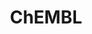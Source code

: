 ---
bigquery: https://console.cloud.google.com/bigquery?p=patents-public-data&d=ebi_chembl&page=dataset
citation: '"The ChEMBL database in 2017." Anna Gaulton, Anne Hersey, Michał Nowotka,
  A Patrícia Bento, Jon Chambers, David Mendez, Prudence Mutowo, Francis Atkinson,
  Louisa J Bellis, Elena Cibrián-Uhalte, Mark Davies, Nathan Dedman, Anneli Karlsson,
  María Paula Magariños, John P Overington, George Papadatos, Ines Smit, Andrew R
  Leach Nucleic acids Research (2017) 45 (Database Issue), D945-D954'
contributors: European Bioinformatics Institute
cost: None
description: ChEMBL Data is a manually curated database of small molecules used in
  drug discovery, including information about existing patented drugs.
documentation: 'schema: https://www.ebi.ac.uk/chembl/db_schema


  '
last_edit: Mon, 04 Apr 2022 19:07:30 GMT
location: https://console.cloud.google.com/marketplace/product/google_patents_public_datasets/chembl
maintained_by: EMBL-EBI, an outstation of European Molecular Biology Laboratory
related_publications: '

  ChEMBL: towards direct deposition of bioassay data.


  Mendez D, Gaulton A, Bento AP, Chambers J, De Veij M, Félix E, Magariños MP, Mosquera
  JF, Mutowo P, Nowotka M, Gordillo-Marañón M, Hunter F, Junco L, Mugumbate G, Rodriguez-Lopez
  M, Atkinson F, Bosc N, Radoux CJ, Segura-Cabrera A, Hersey A, Leach AR.


  — Nucleic Acids Res. 2019; 47(D1):D930-D940. doi: 10.1093/nar/gky1075

  '
schema_fields: '[''assay_test_type'', ''site_residues'', ''heavy_atoms'', ''target_mapping'',
  ''cidx'', ''curated_by'', ''stat'', ''warning_id'', ''met_comment'', ''assay_id'',
  ''mechanism_of_action'', ''cell_ontology_id'', ''action_type'', ''max_phase_for_ind'',
  ''idx'', ''standard_type'', ''species_group_flag'', ''relationship_desc'', ''definition'',
  ''indication_class'', ''standard_upper_value'', ''parent_type'', ''warning_type'',
  ''helm_notation'', ''orig_description'', ''mc_tax_id'', ''hba_lipinski'', ''oc_id'',
  ''enzyme_tid'', ''hrac_code'', ''activity_count'', ''doc_type'', ''num_alerts'',
  ''polymer_flag'', ''binding_site_comment'', ''chembl_id'', ''black_box_warning'',
  ''max_phase'', ''relationship'', ''mec_id'', ''published_value'', ''cx_logd'', ''hba'',
  ''l8'', ''inorganic_flag'', ''pchembl_value'', ''qed_weighted'', ''bao_format'',
  ''l3'', ''sitecomp_id'', ''subgroup'', ''num_ro5_violations'', ''route'', ''path'',
  ''efo_id'', ''prod_pat_id'', ''warning_description'', ''nda_type'', ''standard_value'',
  ''relationship_type'', ''pathway_id'', ''molecular_mechanism'', ''organism'', ''mc_target_type'',
  ''last_page'', ''as_id'', ''standard_flag'', ''cell_source_organism'', ''irac_code'',
  ''normal_range_min'', ''entity_type'', ''cx_most_apka'', ''abstract'', ''therapeutic_flag'',
  ''log_id'', ''irac_class_id'', ''major_class'', ''protein_class_synonym'', ''domain_description'',
  ''level4_description'', ''acd_logp'', ''hbd_lipinski'', ''molfile'', ''tissue_id'',
  ''compound_name'', ''alert_name'', ''qudt_units'', ''chirality'', ''dosage_form'',
  ''usan_stem_id'', ''level1_description'', ''upper_value'', ''drugind_id'', ''country'',
  ''mol_atc_id'', ''relation'', ''activity_id'', ''parenteral'', ''company'', ''level2'',
  ''mecref_id'', ''formulation_id'', ''cell_description'', ''warnref_id'', ''smid'',
  ''cell_name'', ''warning_country'', ''confidence'', ''compound_key'', ''ddd_id'',
  ''title'', ''co_stem_id'', ''updated_by'', ''name'', ''mol_hrac_id'', ''molregno'',
  ''targrel_id'', ''set_name'', ''withdrawn_flag'', ''active_ingredient'', ''cell_source_tax_id'',
  ''assay_organism'', ''usan_stem'', ''target_type'', ''variant_id'', ''confidence_score'',
  ''curation_comment'', ''comp_class_id'', ''description'', ''authors'', ''cell_id'',
  ''assay_class_id'', ''assay_param_id'', ''delist_flag'', ''ridx'', ''natural_product'',
  ''standard_text_value'', ''component_type'', ''patent_no'', ''first_in_class'',
  ''standard_relation'', ''parameter_value'', ''hbd'', ''comp_go_id'', ''assay_tax_id'',
  ''molecule_type'', ''atc_code'', ''domain_id'', ''level3_description'', ''annotation'',
  ''text_value'', ''parent_molregno'', ''volume'', ''mc_target_name'', ''disease_efficacy'',
  ''oral'', ''syn_type'', ''active_molregno'', ''standard_inchi_key'', ''assay_desc'',
  ''version'', ''cellosaurus_id'', ''level4'', ''usan_substem'', ''alogp'', ''assay_subcellular_fraction'',
  ''cx_logp'', ''tid'', ''homologue'', ''acd_most_bpka'', ''creation_date'', ''units'',
  ''status'', ''source_domain_id'', ''ap_id'', ''publication_number'', ''aromatic_rings'',
  ''mechanism_comment'', ''assay_category'', ''approval_date'', ''compd_id'', ''selectivity_comment'',
  ''drug_substance_flag'', ''short_name'', ''ro3_pass'', ''uo_units'', ''met_conversion'',
  ''chebi_par_id'', ''efo_term'', ''le'', ''mutation'', ''result_flag'', ''job_id'',
  ''pathway_key'', ''ddd_comment'', ''molsyn_id'', ''prodrug'', ''synonyms'', ''assay_type'',
  ''doc_id'', ''sequence_md5sum'', ''published_units'', ''end_position'', ''parameter_type'',
  ''mw_monoisotopic'', ''warning_year'', ''aidx'', ''rgid'', ''ddd_units'', ''full_molformula'',
  ''targcomp_id'', ''bto_id'', ''sei'', ''metabolite_record_id'', ''acd_most_apka'',
  ''res_stem_id'', ''src_short_name'', ''entity_id'', ''bao_endpoint'', ''uberon_id'',
  ''type'', ''topical'', ''doi'', ''prediction_method'', ''year'', ''downgraded'',
  ''domain_name'', ''l2'', ''assay_strain'', ''related_tid'', ''protclasssyn_id'',
  ''patent_use_code'', ''src_assay_id'', ''ref_type'', ''frac_code'', ''submission_date'',
  ''site_name'', ''assay_source'', ''class_type'', ''protein_class_id'', ''published_relation'',
  ''molecular_species'', ''product_id'', ''enzyme_name'', ''tbl'', ''who_extra'',
  ''pref_name'', ''parent_id'', ''withdrawn_year'', ''psa'', ''mesh_id'', ''record_id'',
  ''standard_inchi'', ''patent_id'', ''l5'', ''src_description'', ''mesh_heading'',
  ''cpd_str_alert_id'', ''caloha_id'', ''toid'', ''drug_record_id'', ''ddd_admr'',
  ''src_compound_id'', ''l7'', ''normal_range_max'', ''bao_id'', ''ad_type'', ''dosed_ingredient'',
  ''tid_fixed'', ''trade_name'', ''metref_id'', ''db_version'', ''std_act_id'', ''bei'',
  ''availability_type'', ''target_desc'', ''activity_comment'', ''applicant_full_name'',
  ''comments'', ''acd_logd'', ''source'', ''substrate_record_id'', ''stem_class'',
  ''l4'', ''class_level'', ''first_approval'', ''mc_target_accession'', ''usan_year'',
  ''smarts'', ''protein_class_desc'', ''level1'', ''mc_organism'', ''num_lipinski_ro5_violations'',
  ''stem'', ''actsm_id'', ''first_page'', ''component_synonym'', ''ingredient'', ''withdrawn_country'',
  ''met_id'', ''journal'', ''drug_product_flag'', ''ref_id'', ''parent_go_id'', ''alert_set_id'',
  ''research_stem'', ''updated_on'', ''l1'', ''warning_class'', ''l6'', ''withdrawn_class'',
  ''cx_most_bpka'', ''predbind_id'', ''ass_cls_map_id'', ''potential_duplicate'',
  ''level5'', ''withdrawn_reason'', ''hrac_class_id'', ''indref_id'', ''full_mwt'',
  ''mol_frac_id'', ''aspect'', ''previous_company'', ''component_id'', ''level2_description'',
  ''site_id'', ''compsyn_id'', ''db_source'', ''pubmed_id'', ''alert_id'', ''innovator_company'',
  ''value'', ''cell_source_tissue'', ''biocomp_id'', ''structure_type'', ''standard_units'',
  ''src_id'', ''issue'', ''start_position'', ''strength'', ''accession'', ''usan_stem_definition'',
  ''data_validity_comment'', ''tax_id'', ''clo_id'', ''patent_expire_date'', ''assay_cell_type'',
  ''sequence'', ''canonical_smiles'', ''rtb'', ''ref_url'', ''domain_type'', ''mol_irac_id'',
  ''go_id'', ''mw_freebase'', ''isoform'', ''who_name'', ''level3'', ''direct_interaction'',
  ''assay_tissue'', ''cl_lincs_id'', ''last_active'', ''label'', ''frac_class_id'',
  ''ddd_value'', ''priority'', ''published_type'', ''lle'']'
shortname: chembl
tags:
- biotechnology
- health
- chemical
- bioinformatics
- medical
terms_of_use: CC BY-SA 3.0
title: ChEMBL
uuid: e232a192-965c-4ec9-904c-155b6dfe56c5
---